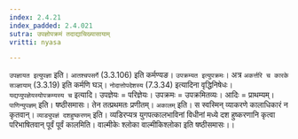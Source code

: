 ```yaml
---
index: 2.4.21
index_padded: 2.4.021
sutra: उपज्ञोपक्रमं तदाद्याचिख्यासायाम्
vritti: nyasa

---
```

`उपज्ञायत इत्युपज्ञा` इति। `आतश्चपसर्गे` (3.3.106) इति कर्मण्यङ। `उपक्रम्यत इत्युपक्रमः`। अत्र `अकर्त्तरि च कारके सञ्ज्ञायाम्` (3.3.19) इति कर्मणि घञ्। `नोदात्तोपदेशस्य` (7.3.34) इत्यादिना वृद्धिनिषेधः। `यद्यप्युपज्ञेयस्योपक्रम्यस्य च` इत्यादि। उपज्ञेयः = परिज्ञेयः। उपक्रमः = उपक्रमितव्यः। आदिः = प्राथम्यम्। `पाणिन्युपज्ञम्` इति। षष्ठीसमासः। तेन तत्प्रथमतः प्रणीतम्। `अकालम्` इति। स स्वस्मिन् व्याकरणे कालाधिकारं न कृतवान्। `व्याड्युपज्ञं दशहुष्करणम्` इति। व्यडिरप्यत्र युगपत्कालभाविनां विधीनां मध्ये दश हुष्करणानि कृत्वा परिभाषितवान् पूर्वं पूर्वं कालमिति। वाल्मीकेः श्लोका वाल्मीकिश्लोका इति षष्ठीसमासः।।